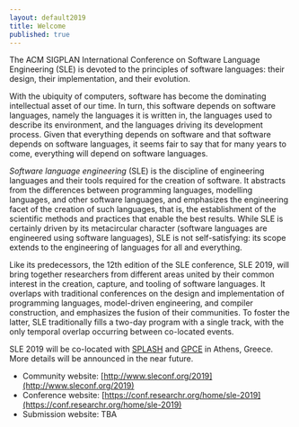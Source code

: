 ```yaml
---
layout: default2019
title: Welcome
published: true
---
```


The ACM SIGPLAN International Conference on Software Language Engineering (SLE) is devoted to the principles of software languages: their design, their implementation, and their evolution.

With the ubiquity of computers, software has become the dominating intellectual asset of our time. In turn, this software depends on software languages, namely the languages it is written in, the languages used to describe its environment, and the languages driving its development process. Given that everything depends on software and that software depends on software languages, it seems fair to say that for many years to come, everything will depend on software languages.

*Software language engineering* (SLE) is the discipline of engineering languages and their tools required for the creation of software. It abstracts from the differences between programming languages, modelling languages, and other software languages, and emphasizes the engineering facet of the creation of such languages, that is, the establishment of the scientific methods and practices that enable the best results. While SLE is certainly driven by its metacircular character (software languages are engineered using software languages), SLE is not self-satisfying: its scope extends to the engineering of languages for all and everything.

Like its predecessors, the 12th edition of the SLE conference, SLE 2019, will bring together researchers from different areas united by their common interest in the creation, capture, and tooling of software languages. It overlaps with traditional conferences on the design and implementation of programming languages, model-driven engineering, and compiler construction, and emphasizes the fusion of their communities. To foster the latter, SLE traditionally fills a two-day program with a single track, with the only temporal overlap occurring between co-located events.

SLE 2019 will be co-located with [SPLASH](http://2019.splashcon.org/) and [GPCE](http://conf.researchr.org/home/gpce-2019) in Athens, Greece. More details will be announced in the near future.

* Community website: [http://www.sleconf.org/2019](http://www.sleconf.org/2019)
* Conference website: [https://conf.researchr.org/home/sle-2019](https://conf.researchr.org/home/sle-2019)
* Submission website: TBA
